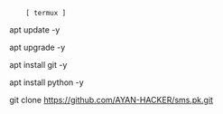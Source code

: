         [ termux ]


apt update -y 


apt upgrade -y 

  
apt install git -y 


apt install python -y 



git clone https://github.com/AYAN-HACKER/sms.pk.git
